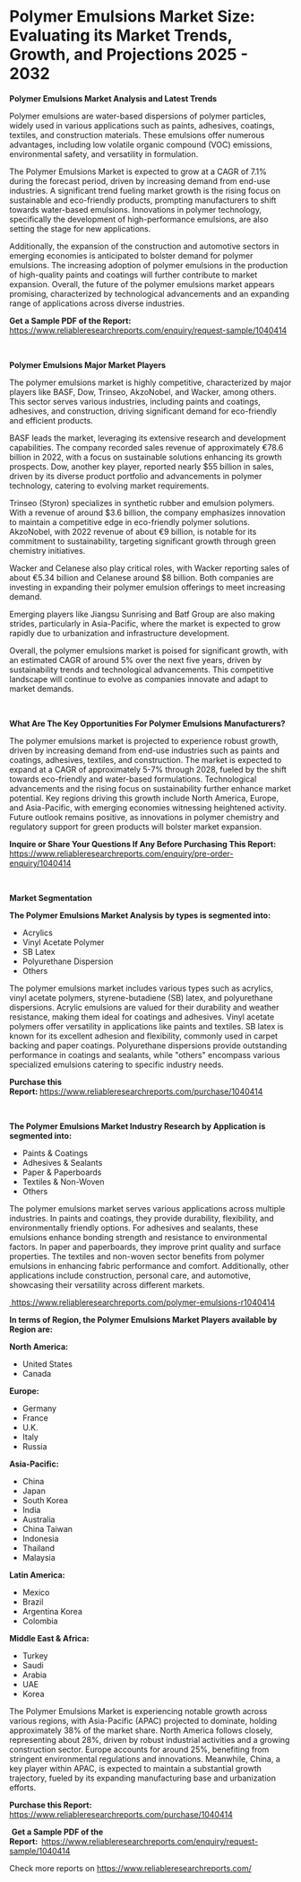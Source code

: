 <p><h1>Polymer Emulsions Market Size: Evaluating its Market Trends, Growth, and Projections 2025 - 2032</h1></p><p><strong>Polymer Emulsions Market Analysis and Latest Trends</strong></p>
<p><p>Polymer emulsions are water-based dispersions of polymer particles, widely used in various applications such as paints, adhesives, coatings, textiles, and construction materials. These emulsions offer numerous advantages, including low volatile organic compound (VOC) emissions, environmental safety, and versatility in formulation. </p><p>The Polymer Emulsions Market is expected to grow at a CAGR of 7.1% during the forecast period, driven by increasing demand from end-use industries. A significant trend fueling market growth is the rising focus on sustainable and eco-friendly products, prompting manufacturers to shift towards water-based emulsions. Innovations in polymer technology, specifically the development of high-performance emulsions, are also setting the stage for new applications.</p><p>Additionally, the expansion of the construction and automotive sectors in emerging economies is anticipated to bolster demand for polymer emulsions. The increasing adoption of polymer emulsions in the production of high-quality paints and coatings will further contribute to market expansion. Overall, the future of the polymer emulsions market appears promising, characterized by technological advancements and an expanding range of applications across diverse industries.</p></p>
<p><strong>Get a Sample PDF of the Report:&nbsp;</strong> <a href="https://www.reliableresearchreports.com/enquiry/request-sample/1040414?utm_campaign=3309&utm_medium=2&utm_source=Github&utm_content=ia&utm_term=31032025&utm_id=polymer-emulsions">https://www.reliableresearchreports.com/enquiry/request-sample/1040414</a></p>
<p>&nbsp;</p>
<p><strong>Polymer Emulsions Major Market Players</strong></p>
<p><p>The polymer emulsions market is highly competitive, characterized by major players like BASF, Dow, Trinseo, AkzoNobel, and Wacker, among others. This sector serves various industries, including paints and coatings, adhesives, and construction, driving significant demand for eco-friendly and efficient products.</p><p>BASF leads the market, leveraging its extensive research and development capabilities. The company recorded sales revenue of approximately €78.6 billion in 2022, with a focus on sustainable solutions enhancing its growth prospects. Dow, another key player, reported nearly $55 billion in sales, driven by its diverse product portfolio and advancements in polymer technology, catering to evolving market requirements.</p><p>Trinseo (Styron) specializes in synthetic rubber and emulsion polymers. With a revenue of around $3.6 billion, the company emphasizes innovation to maintain a competitive edge in eco-friendly polymer solutions. AkzoNobel, with 2022 revenue of about €9 billion, is notable for its commitment to sustainability, targeting significant growth through green chemistry initiatives.</p><p>Wacker and Celanese also play critical roles, with Wacker reporting sales of about €5.34 billion and Celanese around $8 billion. Both companies are investing in expanding their polymer emulsion offerings to meet increasing demand.</p><p>Emerging players like Jiangsu Sunrising and Batf Group are also making strides, particularly in Asia-Pacific, where the market is expected to grow rapidly due to urbanization and infrastructure development.</p><p>Overall, the polymer emulsions market is poised for significant growth, with an estimated CAGR of around 5% over the next five years, driven by sustainability trends and technological advancements. This competitive landscape will continue to evolve as companies innovate and adapt to market demands.</p></p>
<p>&nbsp;</p>
<p><strong>What Are The Key Opportunities For Polymer Emulsions Manufacturers?</strong></p>
<p><p>The polymer emulsions market is projected to experience robust growth, driven by increasing demand from end-use industries such as paints and coatings, adhesives, textiles, and construction. The market is expected to expand at a CAGR of approximately 5-7% through 2028, fueled by the shift towards eco-friendly and water-based formulations. Technological advancements and the rising focus on sustainability further enhance market potential. Key regions driving this growth include North America, Europe, and Asia-Pacific, with emerging economies witnessing heightened activity. Future outlook remains positive, as innovations in polymer chemistry and regulatory support for green products will bolster market expansion.</p></p>
<p><strong>Inquire or Share Your Questions If Any Before Purchasing This Report:</strong> <a href="https://www.reliableresearchreports.com/enquiry/pre-order-enquiry/1040414?utm_campaign=3309&utm_medium=2&utm_source=Github&utm_content=ia&utm_term=31032025&utm_id=polymer-emulsions">https://www.reliableresearchreports.com/enquiry/pre-order-enquiry/1040414</a></p>
<p>&nbsp;</p>
<p><strong>Market Segmentation</strong></p>
<p><strong>The Polymer Emulsions Market Analysis by types is segmented into:</strong></p>
<p><ul><li>Acrylics</li><li>Vinyl Acetate Polymer</li><li>SB Latex</li><li>Polyurethane Dispersion</li><li>Others</li></ul></p>
<p><p>The polymer emulsions market includes various types such as acrylics, vinyl acetate polymers, styrene-butadiene (SB) latex, and polyurethane dispersions. Acrylic emulsions are valued for their durability and weather resistance, making them ideal for coatings and adhesives. Vinyl acetate polymers offer versatility in applications like paints and textiles. SB latex is known for its excellent adhesion and flexibility, commonly used in carpet backing and paper coatings. Polyurethane dispersions provide outstanding performance in coatings and sealants, while "others" encompass various specialized emulsions catering to specific industry needs.</p></p>
<p><strong>Purchase this Report:&nbsp;</strong><a href="https://www.reliableresearchreports.com/purchase/1040414?utm_campaign=3309&utm_medium=2&utm_source=Github&utm_content=ia&utm_term=31032025&utm_id=polymer-emulsions">https://www.reliableresearchreports.com/purchase/1040414</a></p>
<p>&nbsp;</p>
<p><strong>The Polymer Emulsions Market Industry Research by Application is segmented into:</strong></p>
<p><ul><li>Paints & Coatings</li><li>Adhesives & Sealants</li><li>Paper & Paperboards</li><li>Textiles & Non-Woven</li><li>Others</li></ul></p>
<p><p>The polymer emulsions market serves various applications across multiple industries. In paints and coatings, they provide durability, flexibility, and environmentally friendly options. For adhesives and sealants, these emulsions enhance bonding strength and resistance to environmental factors. In paper and paperboards, they improve print quality and surface properties. The textiles and non-woven sector benefits from polymer emulsions in enhancing fabric performance and comfort. Additionally, other applications include construction, personal care, and automotive, showcasing their versatility across different markets.</p></p>
<p><a href="https://www.reliableresearchreports.com/polymer-emulsions-r1040414?utm_campaign=3309&utm_medium=2&utm_source=Github&utm_content=ia&utm_term=31032025&utm_id=polymer-emulsions">&nbsp;https://www.reliableresearchreports.com/polymer-emulsions-r1040414</a></p>
<p><strong>In terms of Region, the Polymer Emulsions Market Players available by Region are:</strong></p>
<p>
    <p> <strong> North America: </strong>
        <ul>
            <li>United States</li>
            <li>Canada</li>
        </ul>
        </p> 
    <p> <strong> Europe: </strong>
        <ul>
            <li>Germany</li>
            <li>France</li>
            <li>U.K.</li>
            <li>Italy</li>
            <li>Russia</li>
        </ul>
        </p> 
    <p> <strong> Asia-Pacific: </strong>
        <ul>
            <li>China</li>
            <li>Japan</li>
            <li>South Korea</li>
            <li>India</li>
            <li>Australia</li>
            <li>China Taiwan</li>
            <li>Indonesia</li>
            <li>Thailand</li>
            <li>Malaysia</li>
        </ul>
        </p> 
    <p> <strong> Latin America: </strong>
        <ul>
            <li>Mexico</li>
            <li>Brazil</li>
            <li>Argentina Korea</li>
            <li>Colombia</li>
        </ul>
        </p> 
    <p> <strong> Middle East & Africa: </strong>
        <ul>
            <li>Turkey</li>
            <li>Saudi</li>
            <li>Arabia</li>
            <li>UAE</li>
            <li>Korea</li>
        </ul>
    </p>
    </p>
<p><p>The Polymer Emulsions Market is experiencing notable growth across various regions, with Asia-Pacific (APAC) projected to dominate, holding approximately 38% of the market share. North America follows closely, representing about 28%, driven by robust industrial activities and a growing construction sector. Europe accounts for around 25%, benefiting from stringent environmental regulations and innovations. Meanwhile, China, a key player within APAC, is expected to maintain a substantial growth trajectory, fueled by its expanding manufacturing base and urbanization efforts.</p></p>
<p><strong>Purchase this Report: </strong><a href="https://www.reliableresearchreports.com/purchase/1040414?utm_campaign=3309&utm_medium=2&utm_source=Github&utm_content=ia&utm_term=31032025&utm_id=polymer-emulsions">https://www.reliableresearchreports.com/purchase/1040414</a></p>
<p>&nbsp;<strong>Get a Sample PDF of the Report:&nbsp;&nbsp;</strong><a href="https://www.reliableresearchreports.com/enquiry/request-sample/1040414?utm_campaign=3309&utm_medium=2&utm_source=Github&utm_content=ia&utm_term=31032025&utm_id=polymer-emulsions">https://www.reliableresearchreports.com/enquiry/request-sample/1040414</a></p>
<p><strong></strong></p>
<p>Check more reports on <a href="https://www.reliableresearchreports.com/?utm_campaign=3309&utm_medium=2&utm_source=Github&utm_content=ia&utm_term=31032025&utm_id=polymer-emulsions">https://www.reliableresearchreports.com/</a></p>